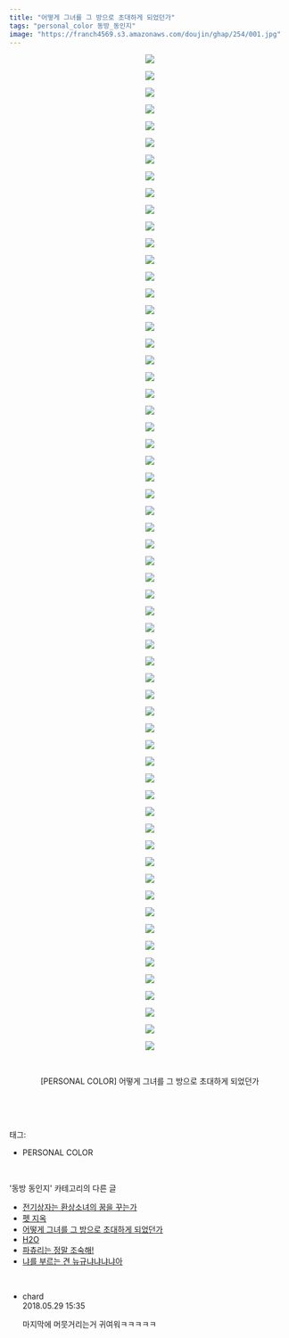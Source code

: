 ```yaml
---
title: "어떻게 그녀를 그 방으로 초대하게 되었던가"
tags: "personal_color 동방_동인지"
image: "https://franch4569.s3.amazonaws.com/doujin/ghap/254/001.jpg"
---
```

<div class="article">
<p style="text-align: center; clear: none; float: none;"><img src="{{ site.imgserver2 }}/ghap/254/001.jpg"/></p>
<p style="text-align: center; clear: none; float: none;"><img src="{{ site.imgserver2 }}/ghap/254/002.jpg"/></p>
<p style="text-align: center; clear: none; float: none;"><img src="{{ site.imgserver2 }}/ghap/254/003.jpg"/></p>
<p style="text-align: center; clear: none; float: none;"><img src="{{ site.imgserver2 }}/ghap/254/004.jpg"/></p>
<p style="text-align: center; clear: none; float: none;"><img src="{{ site.imgserver2 }}/ghap/254/005.jpg"/></p>
<p style="text-align: center; clear: none; float: none;"><img src="{{ site.imgserver2 }}/ghap/254/006.jpg"/></p>
<p style="text-align: center; clear: none; float: none;"><img src="{{ site.imgserver2 }}/ghap/254/007.jpg"/></p>
<p style="text-align: center; clear: none; float: none;"><img src="{{ site.imgserver2 }}/ghap/254/008.jpg"/></p>
<p style="text-align: center; clear: none; float: none;"><img src="{{ site.imgserver2 }}/ghap/254/009.jpg"/></p>
<p style="text-align: center; clear: none; float: none;"><img src="{{ site.imgserver2 }}/ghap/254/010.jpg"/></p>
<p style="text-align: center; clear: none; float: none;"><img src="{{ site.imgserver2 }}/ghap/254/011.jpg"/></p>
<p style="text-align: center; clear: none; float: none;"><img src="{{ site.imgserver2 }}/ghap/254/012.jpg"/></p>
<p style="text-align: center; clear: none; float: none;"><img src="{{ site.imgserver2 }}/ghap/254/013.jpg"/></p>
<p style="text-align: center; clear: none; float: none;"><img src="{{ site.imgserver2 }}/ghap/254/014.jpg"/></p>
<p style="text-align: center; clear: none; float: none;"><img src="{{ site.imgserver2 }}/ghap/254/015.jpg"/></p>
<p style="text-align: center; clear: none; float: none;"><img src="{{ site.imgserver2 }}/ghap/254/016.jpg"/></p>
<p style="text-align: center; clear: none; float: none;"><img src="{{ site.imgserver2 }}/ghap/254/017.jpg"/></p>
<p style="text-align: center; clear: none; float: none;"><img src="{{ site.imgserver2 }}/ghap/254/018.jpg"/></p>
<p style="text-align: center; clear: none; float: none;"><img src="{{ site.imgserver2 }}/ghap/254/019.jpg"/></p>
<p style="text-align: center; clear: none; float: none;"><img src="{{ site.imgserver2 }}/ghap/254/020.jpg"/></p>
<p style="text-align: center; clear: none; float: none;"><img src="{{ site.imgserver2 }}/ghap/254/021.jpg"/></p>
<p style="text-align: center; clear: none; float: none;"><img src="{{ site.imgserver2 }}/ghap/254/022.jpg"/></p>
<p style="text-align: center; clear: none; float: none;"><img src="{{ site.imgserver2 }}/ghap/254/023.jpg"/></p>
<p style="text-align: center; clear: none; float: none;"><img src="{{ site.imgserver2 }}/ghap/254/024.jpg"/></p>
<p style="text-align: center; clear: none; float: none;"><img src="{{ site.imgserver2 }}/ghap/254/025.jpg"/></p>
<p style="text-align: center; clear: none; float: none;"><img src="{{ site.imgserver2 }}/ghap/254/026.jpg"/></p>
<p style="text-align: center; clear: none; float: none;"><img src="{{ site.imgserver2 }}/ghap/254/027.jpg"/></p>
<p style="text-align: center; clear: none; float: none;"><img src="{{ site.imgserver2 }}/ghap/254/028.jpg"/></p>
<p style="text-align: center; clear: none; float: none;"><img src="{{ site.imgserver2 }}/ghap/254/029.jpg"/></p>
<p style="text-align: center; clear: none; float: none;"><img src="{{ site.imgserver2 }}/ghap/254/030.jpg"/></p>
<p style="text-align: center; clear: none; float: none;"><img src="{{ site.imgserver2 }}/ghap/254/031.jpg"/></p>
<p style="text-align: center; clear: none; float: none;"><img src="{{ site.imgserver2 }}/ghap/254/032.jpg"/></p>
<p style="text-align: center; clear: none; float: none;"><img src="{{ site.imgserver2 }}/ghap/254/033.jpg"/></p>
<p style="text-align: center; clear: none; float: none;"><img src="{{ site.imgserver2 }}/ghap/254/034.jpg"/></p>
<p style="text-align: center; clear: none; float: none;"><img src="{{ site.imgserver2 }}/ghap/254/035.jpg"/></p>
<p style="text-align: center; clear: none; float: none;"><img src="{{ site.imgserver2 }}/ghap/254/036.jpg"/></p>
<p style="text-align: center; clear: none; float: none;"><img src="{{ site.imgserver2 }}/ghap/254/037.jpg"/></p>
<p style="text-align: center; clear: none; float: none;"><img src="{{ site.imgserver2 }}/ghap/254/038.jpg"/></p>
<p style="text-align: center; clear: none; float: none;"><img src="{{ site.imgserver2 }}/ghap/254/039.jpg"/></p>
<p style="text-align: center; clear: none; float: none;"><img src="{{ site.imgserver2 }}/ghap/254/040.jpg"/></p>
<p style="text-align: center; clear: none; float: none;"><img src="{{ site.imgserver2 }}/ghap/254/041.jpg"/></p>
<p style="text-align: center; clear: none; float: none;"><img src="{{ site.imgserver2 }}/ghap/254/042.jpg"/></p>
<p style="text-align: center; clear: none; float: none;"><img src="{{ site.imgserver2 }}/ghap/254/043.jpg"/></p>
<p style="text-align: center; clear: none; float: none;"><img src="{{ site.imgserver2 }}/ghap/254/044.jpg"/></p>
<p style="text-align: center; clear: none; float: none;"><img src="{{ site.imgserver2 }}/ghap/254/045.jpg"/></p>
<p style="text-align: center; clear: none; float: none;"><img src="{{ site.imgserver2 }}/ghap/254/046.jpg"/></p>
<p style="text-align: center; clear: none; float: none;"><img src="{{ site.imgserver2 }}/ghap/254/047.jpg"/></p>
<p style="text-align: center; clear: none; float: none;"><img src="{{ site.imgserver2 }}/ghap/254/048.jpg"/></p>
<p style="text-align: center; clear: none; float: none;"><img src="{{ site.imgserver2 }}/ghap/254/049.jpg"/></p>
<p style="text-align: center; clear: none; float: none;"><img src="{{ site.imgserver2 }}/ghap/254/050.jpg"/></p>
<p style="text-align: center; clear: none; float: none;"><img src="{{ site.imgserver2 }}/ghap/254/051.jpg"/></p>
<p style="text-align: center; clear: none; float: none;"><img src="{{ site.imgserver2 }}/ghap/254/052.jpg"/></p>
<p style="text-align: center; clear: none; float: none;"><img src="{{ site.imgserver2 }}/ghap/254/053.jpg"/></p>
<p style="text-align: center; clear: none; float: none;"><img src="{{ site.imgserver2 }}/ghap/254/054.jpg"/></p>
<p style="text-align: center; clear: none; float: none;"><img src="{{ site.imgserver2 }}/ghap/254/055.jpg"/></p>
<p style="text-align: center; clear: none; float: none;"><img src="{{ site.imgserver2 }}/ghap/254/056.jpg"/></p>
<p style="text-align: center; clear: none; float: none;"><img src="{{ site.imgserver2 }}/ghap/254/057.jpg"/></p>
<p style="text-align: center; clear: none; float: none;"><img src="{{ site.imgserver2 }}/ghap/254/058.jpg"/></p>
<p style="text-align: center; clear: none; float: none;"><img src="{{ site.imgserver2 }}/ghap/254/059.jpg"/></p>
<p style="text-align: center; clear: none; float: none;"><img src="{{ site.imgserver2 }}/ghap/254/060.jpg"/></p>
<p style="text-align: center; clear: none; float: none;"><br/></p>
<p style="text-align: center; clear: none; float: none;">[PERSONAL COLOR] 어떻게 그녀를 그 방으로 초대하게 되었던가</p>
<p><br/></p>
</div><br/>
<div class="tagTrail">
<p>태그: </p>
<ul>
<li>PERSONAL COLOR</li>
</ul>
</div><br/>
<div class="another">
<p>'동방 동인지' 카테고리의 다른 글</p>
<ul>
<li><a href="/ghap_256">전기상자는 환상소녀의 꿈을 꾸는가</a></li>
<li><a href="/ghap_255">펫 지옥</a></li>
<li><a href="/ghap_254">어떻게 그녀를 그 방으로 초대하게 되었던가</a></li>
<li><a href="/ghap_253">H2O</a></li>
<li><a href="/ghap_252">파츄리는 정말 조숙해!</a></li>
<li><a href="/ghap_251">냐를 부르는 견 뉴규냐냐냐냐아</a></li>
</ul>
</div><br/>
<div class="cb_module cb_fluid">
<div class="cb_wrt cb_profile">
<div class="comment">
<ul>
<li class="cb_thumb_off" id="comment15263400">
<div class="cb_comment_area">
<div class="cb_info_area">
<div class="cb_section">
<span class="cb_nick_name">chard</span>
</div>
<div class="cb_section">
<span class="cb_date">2018.05.29 15:35 </span>
</div>
</div>
<div class="cb_dsc_comment">
<p class="cb_dsc">
											마지막에 머뭇거리는거 귀여워ㅋㅋㅋㅋㅋ
										</p>
</div>
</div></li>
</ul>
</div>
</div><!-- commentList close -->
</div><br/>
